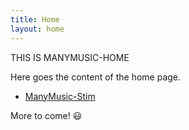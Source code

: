 ```yaml
---
title: Home
layout: home
---
```


THIS IS MANYMUSIC-HOME

Here goes the content of the home page.

- [ManyMusic-Stim](stim/index.md)

More to come! 😃
